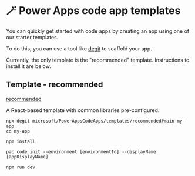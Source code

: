 # 🪄 Power Apps code app templates

You can quickly get started with code apps by creating an app using one of our starter templates.

To do this, you can use a tool like [degit](https://github.com/Rich-Harris/degit) to scaffold your app.

Currently, the only template is the "recommended" template. Instructions to install it are below.

## Template - recommended
[recommended](recommended/README)

A React-based template with common libraries pre-configured.

```
npx degit microsoft/PowerAppsCodeApps/templates/recommended#main my-app
cd my-app

npm install

pac code init --environment [environmentId] --displayName [appDisplayName]

npm run dev
```

